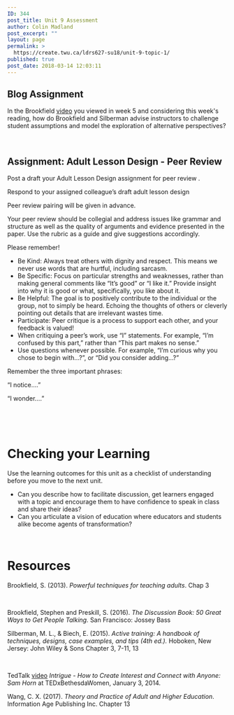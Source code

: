 ```yaml
---
ID: 344
post_title: Unit 9 Assessment
author: Colin Madland
post_excerpt: ""
layout: page
permalink: >
  https://create.twu.ca/ldrs627-su18/unit-9-topic-1/
published: true
post_date: 2018-03-14 12:03:11
---
```

<h2>Blog Assignment</h2>
In the Brookfield <a href="http://youtu.be/Y8umk4w8kB8%20%20Critical%20Thinking">video</a> you viewed in week 5 and considering this week's reading, how do Brookfield and Silberman advise instructors to challenge student assumptions and model the exploration of alternative perspectives?

<strong> </strong>
<h2>Assignment: Adult Lesson Design - Peer Review</h2>
Post a draft your Adult Lesson Design assignment for peer review .

Respond to your assigned colleague’s draft adult lesson design

Peer review pairing will be given in advance.

Your peer review should be collegial and address issues like grammar and structure as well as the quality of arguments and evidence presented in the paper. Use the rubric as a guide and give suggestions accordingly.

Please remember!
<ul>
 	<li>Be Kind: Always treat others with dignity and respect. This means we never use words that are hurtful, including sarcasm.</li>
 	<li>Be Specific: Focus on particular strengths and weaknesses, rather than making general comments like “It’s good” or “I like it.” Provide insight into why it is good or what, specifically, you like about it.</li>
 	<li>Be Helpful: The goal is to positively contribute to the individual or the group, not to simply be heard. Echoing the thoughts of others or cleverly pointing out details that are irrelevant wastes time.</li>
 	<li>Participate: Peer critique is a process to support each other, and your feedback is valued!</li>
 	<li>When critiquing a peer’s work, use “I” statements. For example, “I’m confused by this part,” rather than “This part makes no sense.”</li>
 	<li>Use questions whenever possible. For example, “I’m curious why you chose to begin with…?”, or “Did you consider adding…?”</li>
</ul>
Remember the three important phrases:

“I notice….”

“I wonder….”

&nbsp;

&nbsp;
<h1>Checking your Learning</h1>
Use the learning outcomes for this unit as a checklist of understanding before you move to the next unit.
<ul>
 	<li>Can you describe how to facilitate discussion, get learners engaged with a topic and encourage them to have confidence to speak in class and share their ideas?</li>
 	<li>Can you articulate a vision of education where educators and students alike become agents of transformation?</li>
</ul>
<strong> </strong>
<h1>Resources</h1>
Brookfield, S. (2013). <em>Powerful techniques for teaching adults</em>. Chap 3

&nbsp;

Brookfield, Stephen and Preskill, S. (2016). <em>The Discussion Book: 50 Great Ways to Get People Talking.</em> San Francisco: Jossey Bass

Silberman, M. L., &amp; Biech, E. (2015). <em>Active training: A handbook of techniques, designs, case examples, and tips (4th ed.).</em> Hoboken, New Jersey: John Wiley &amp; Sons Chapter 3, 7-11, 13

&nbsp;

TedTalk <a href="https://www.youtube.com/watch?v=Xlg8zdSVjgg&amp;feature=youtu.be">video</a> <em>Intrigue - How to Create Interest and Connect with Anyone: Sam Horn</em> at TEDxBethesdaWomen, January 3, 2014.

Wang, C. X. (2017). <em>Theory and Practice of Adult and Higher Education</em>. Information Age Publishing Inc. Chapter 13

&nbsp;